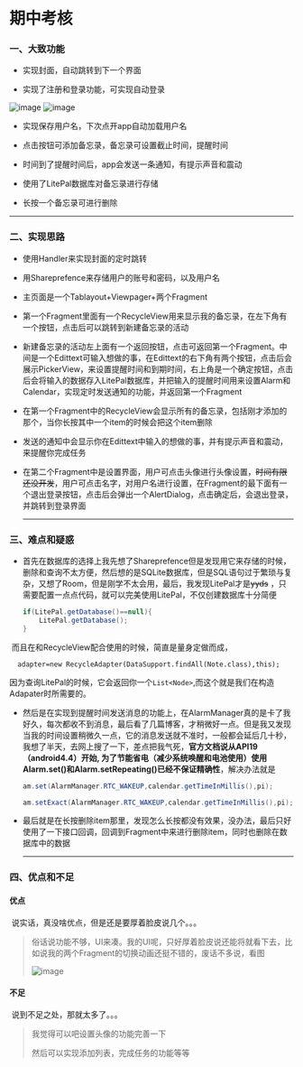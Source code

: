 # 期中考核

### 一、大致功能

* 实现封面，自动跳转到下一个界面

* 实现了注册和登录功能，可实现自动登录

![image](https://github.com/lizhixiang688/mid-term-examination/blob/master/images/Screenshot_20210506_142513_com.example.timecube.jpg)
![image](https://github.com/lizhixiang688/mid-term-examination/blob/master/images/Screenshot_20210506_142519_com.example.timecube.jpg)
* 实现保存用户名，下次点开app自动加载用户名

* 点击按钮可添加备忘录，备忘录可设置截止时间，提醒时间
* 时间到了提醒时间后，app会发送一条通知，有提示声音和震动

* 使用了LitePal数据库对备忘录进行存储

* 长按一个备忘录可进行删除

------

### 二、实现思路

* 使用Handler来实现封面的定时跳转

* 用Shareprefence来存储用户的账号和密码，以及用户名

* 主页面是一个Tablayout+Viewpager+两个Fragment

* 第一个Fragment里面有一个RecycleView用来显示我的备忘录，在左下角有一个按钮，点击后可以跳转到新建备忘录的活动

* 新建备忘录的活动左上面有一个返回按钮，点击可返回第一个Fragment。中间是一个Edittext可输入想做的事，在Edittext的右下角有两个按钮，点击后会展示PickerView，来设置提醒时间和到期时间，右上角是一个确定按钮，点击后会将输入的数据存入LitePal数据库，并把输入的提醒时间用来设置Alarm和Calendar，实现定时发送通知的功能，并返回第一个Fragment

* 在第一个Fragment中的RecycleView会显示所有的备忘录，包括刚才添加的那个，当你长按其中一个item的时候会把这个item删除

* 发送的通知中会显示你在Edittext中输入的想做的事，并有提示声音和震动，来提醒你完成任务

* 在第二个Fragment中是设置界面，用户可点击头像进行头像设置，~~时间有限还没开发~~，用户可点击名字，对用户名进行设置，在Fragment的最下面有一个退出登录按钮，点击后会弹出一个AlertDialog，点击确定后，会退出登录，并跳转到登录界面

   ------

   

### 三、难点和疑惑

* 首先在数据库的选择上我先想了Shareprefence但是发现用它来存储的时候，删除和查询不太方便，然后想的是SQLite数据库，但是SQL语句过于繁琐与复杂，又想了Room，但是刚学不太会用，最后，我发现LitePal才是~~yyds~~ ，只需要配置一点点代码，就可以完美使用LitePal，不仅创建数据库十分简便

  ```java
  if(LitePal.getDatabase()==null){
      LitePal.getDatabase();
  }
  ```

​     而且在和RecycleView配合使用的时候，简直是量身定做而成， 

```
  adapter=new RecycleAdapter(DataSupport.findAll(Note.class),this);
```

   因为查询LitePal的时候，它会返回你一个`List<Node>`,而这个就是我们在构造Adapater时所需要的。

* 然后是在实现到提醒时间发送消息的功能上，在AlarmManager真的是卡了我好久，每次都收不到消息，最后看了几篇博客，才稍微好一点。但是我又发现当我的时间设置稍微久一点，它的消息发送就不准时，一般都会延后几十秒，我想了半天，去网上搜了一下，差点把我气死，**官方文档说从API19（android4.4）开始, 为了节能省电（减少系统唤醒和电池使用）使用Alarm.set()和Alarm.setRepeating()已经不保证精确性**，解决办法就是

  ```java
  am.set(AlarmManager.RTC_WAKEUP,calendar.getTimeInMillis(),pi);        //不精准
  
  am.setExact(AlarmManager.RTC_WAKEUP,calendar.getTimeInMillis(),pi);   //精准
  ```

* 最后就是在长按删除item那里，发现怎么长按都没有效果，没办法，最后只好使用了一下接口回调，回调到Fragment中来进行删除item，同时也删除在数据库中的数据

  ------

  

### 四、优点和不足

####      优点

​      说实话，真没啥优点，但是还是要厚着脸皮说几个。。。

  > 俗话说功能不够，UI来凑。我的UI呢，只好厚着脸皮说还能将就看下去，比如说我的两个Fragment的切换动画还挺不错的，废话不多说，看图
  >
  > ![image](https://github.com/lizhixiang688/mid-term-examination/blob/master/images/VIDEO_050615345271549.gif)

#### 不足

​     说到不足之处，那就太多了。。。

> 我觉得可以吧设置头像的功能完善一下
>
> 然后可以实现添加列表，完成任务的功能等等

